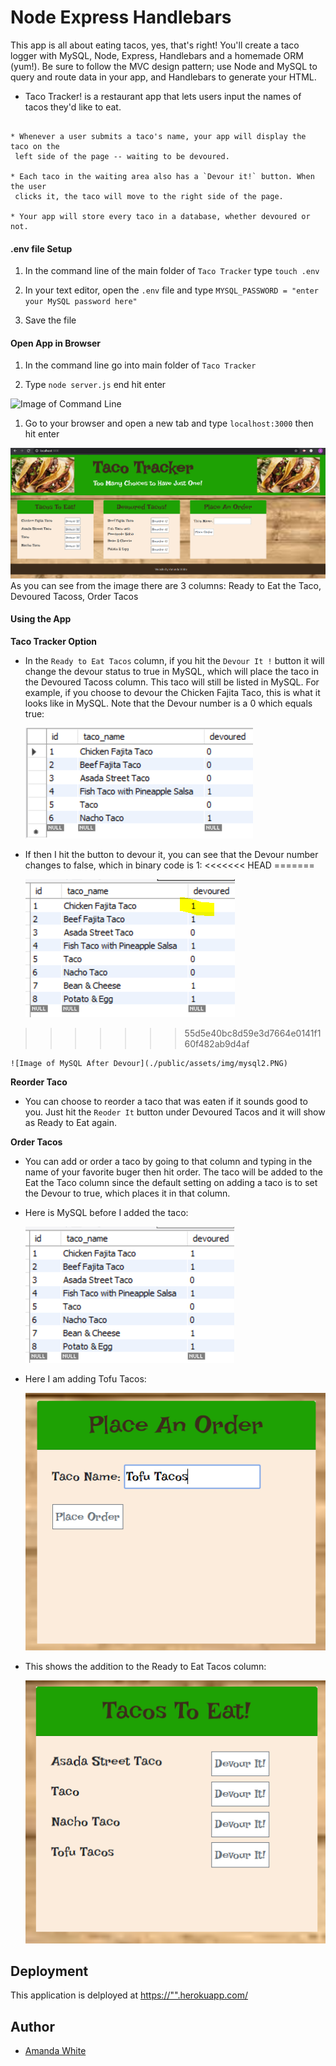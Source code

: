 # Node Express Handlebars

This app is all about eating tacos, yes, that's right! You'll create a taco logger with MySQL, Node, Express, Handlebars and a homemade ORM (yum!). Be sure to follow the MVC design pattern; use Node and MySQL to query and route data in your app, and Handlebars to generate your HTML.
* Taco Tracker! is a restaurant app that lets users input the names of tacos they'd like to eat.
```

* Whenever a user submits a taco's name, your app will display the taco on the
 left side of the page -- waiting to be devoured.

* Each taco in the waiting area also has a `Devour it!` button. When the user
 clicks it, the taco will move to the right side of the page.

* Your app will store every taco in a database, whether devoured or not.

```


#### .env file Setup

1. In the command line of the main folder of `Taco Tracker` type `touch .env` 

1. In your text editor, open the `.env` file and type `MYSQL_PASSWORD = "enter your MySQL password here"`

1. Save the file


#### Open App in Browser

1. In the command line go into main folder of `Taco Tracker`

1. Type `node server.js` end hit enter

![Image of Command Line](./public/assets/img/commandline.PNG)

1. Go to your browser and open a new tab and type `localhost:3000` then hit enter

![Image of App in Browser](./public/assets/img/browserimage.PNG)
As you can see from the image there are 3 columns: Ready to Eat the Taco, Devoured Tacoss, Order Tacos 


#### Using the App

**Taco Tracker Option**

* In the `Ready to Eat Tacos` column, if you hit the `Devour It !` button it will change the devour status to true in MySQL, which will place the taco in the Devoured Tacoss column. This taco will still be listed in MySQL. For example, if you choose to devour the Chicken Fajita Taco, this is what it looks like in MySQL. Note that the Devour number is a 0 which equals true:

	![Image of MySQL Before Devour](./public/assets/img/mysql1.PNG)

* If then I hit the button to devour it, you can see that the Devour number changes to false, which in binary code is 1:
<<<<<<< HEAD
=======

	![Image of MySQL After Devour](./public/assets/img/mysql2.PNG)
>>>>>>> 55d5e40bc8d59e3d7664e0141f160f482ab9d4af

	![Image of MySQL After Devour](./public/assets/img/mysql2.PNG)

**Reorder Taco**

* You can choose to reorder a taco that was eaten if it sounds good to you. Just hit the `Reoder It` button under Devoured Tacos and it will show as Ready to Eat again.

**Order Tacos**

* You can add or order a taco by going to that column and typing in the name of your favorite buger then hit order. The taco will be added to the Eat the Taco column since the default setting on adding a taco is to set the Devour to true, which places it in that column.

* Here is MySQL before I added the taco:

	
	![Here is MySQL before I added the taco:](./public/assets/img/beforeaddsql.PNG)

* Here I am adding Tofu Tacos:

	![Here I am adding Tofu Tacos:](./public/assets/img/addbrowser.PNG)


* This shows the addition to the Ready to Eat Tacos column:

	![This shows the addition to the Ready to Eat Tacos column:](./public/assets/img/afteraddbrowser.PNG)




## Deployment

This application is delployed at [https://"".herokuapp.com/](https://"".herokuapp.com/)


## Author

* [Amanda White](https://github.com/AmandaWhiteTX)


